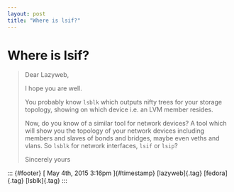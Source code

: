 ```yaml
---
layout: post
title: "Where is lsif?"
---
```



Where is lsif?
==============

> Dear Lazyweb,
>
> I hope you are well.
>
> You probably know `lsblk` which outputs nifty trees for your storage
> topology, showing on which device i.e. an LVM member resides.
>
> Now, do you know of a similar tool for network devices? A tool which
> will show you the topology of your network devices including members
> and slaves of bonds and bridges, maybe even veths and vlans. So
> `lsblk` for network interfaces, `lsif` or `lsip`?
>
> Sincerely yours

::: {#footer}
[ May 4th, 2015 3:16pm ]{#timestamp} [lazyweb]{.tag} [fedora]{.tag}
[lsblk]{.tag}
:::

